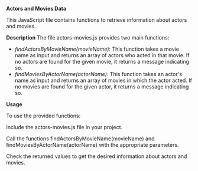 **Actors and Movies Data**

This JavaScript file contains functions to retrieve information about actors and movies.

**Description**
The file actors-movies.js provides two main functions:

  - _findActorsByMovieName(movieName)_: This function takes a movie name as input and returns an array of actors who acted in that movie. If no actors are found for the given movie, it returns a message indicating so.
  - _findMoviesByActorName(actorName)_: This function takes an actor's name as input and returns an array of movies in which the actor acted. If no movies are found for the given actor, it returns a message indicating so.

**Usage**

To use the provided functions:

  Include the actors-movies.js file in your project.
  
  Call the functions findActorsByMovieName(movieName) and findMoviesByActorName(actorName) with the appropriate parameters.
  
  Check the returned values to get the desired information about actors and movies.
